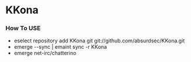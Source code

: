 # KKona

### How To USE

- eselect repository add KKona git git://github.com/absurdsec/KKona.git
- emerge --sync | emaint sync -r KKona
- emerge net-irc/chatterino

